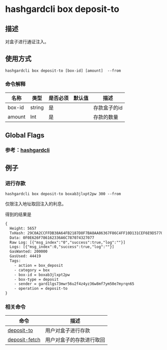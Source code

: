 # hashgardcli box deposit-to

## 描述
对盒子进行通证注入。



## 使用方式
```shell
hashgardcli box deposit-to [box-id] [amount]  --from 
```



### 命令解释

| 名称   | 类型   | 是否必须 | 默认值 | 描述         |
| ------ | ------ | -------- | ------ | ------------ |
| box-id | string | 是       |        | 存款盒子的id |
| amount | Int    | 是       |        | 存款的数量   |



## Global Flags

 ### 参考：[hashgardcli](../README.md)

## 例子
### 进行存款

```
hashgardcli box deposit-to boxab3jlxpt2pw 300 --from
```

仅限注入地址取回注入的利息。



得到的结果是

```txt
{
  Height: 5657
  TxHash: 29C0A2CCFFDB38A64FB2187D8F7BA8AA86367F86C4FF10D131CEF6E9D5770235
  Data: 0F0E626F786162336A6C787074327077
  Raw Log: [{"msg_index":"0","success":true,"log":""}]
  Logs: [{"msg_index":0,"success":true,"log":""}]
  GasWanted: 200000
  GasUsed: 44419
  Tags: 
    - action = box_deposit
    - category = box
    - box-id = boxab3jlxpt2pw
    - box-type = deposit
    - sender = gard1lgs73mwr56u2f4z4yz36w8mf7ym50e7myrqn65
    - operation = deposit-to
}
```



### 相关命令

| 命令                              | 描述                     |
| --------------------------------- | ------------------------ |
| [deposit-to](deposit-to.md)       | 用户对盒子进行存款       |
| [deposit-fetch](deposit-fetch.md) | 用户对盒子的存款进行取回 |



